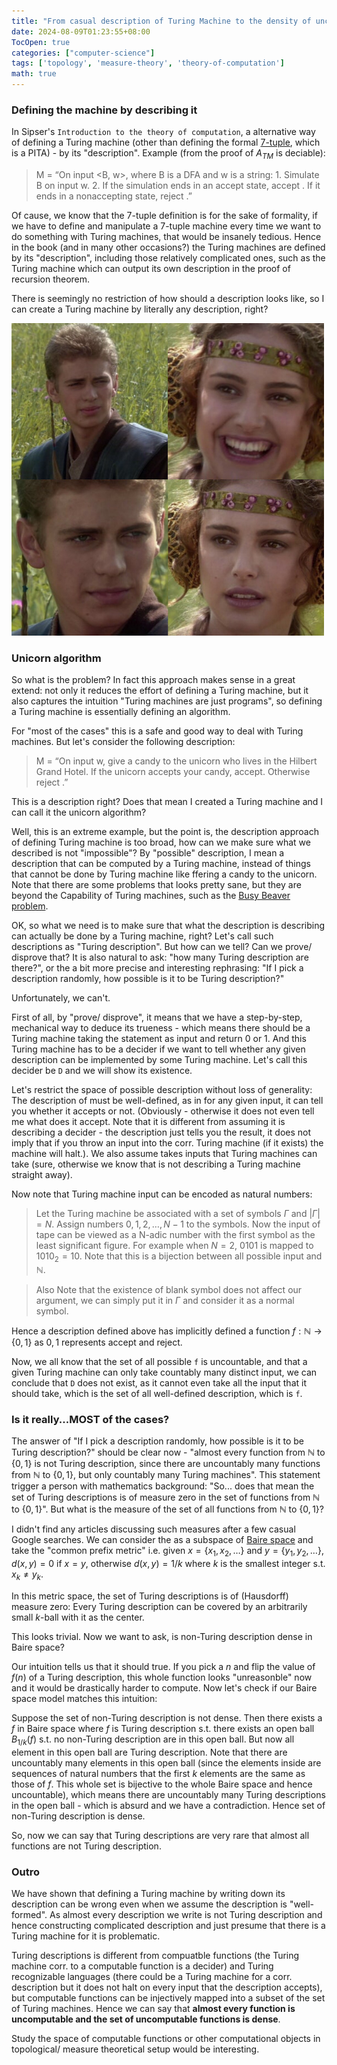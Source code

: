 ```yaml
---
title: "From casual description of Turing Machine to the density of uncomputable functions"
date: 2024-08-09T01:23:55+08:00
TocOpen: true
categories: ["computer-science"]
tags: ['topology', 'measure-theory', 'theory-of-computation']
math: true
---
```


### Defining the machine by describing it

In Sipser's `Introduction to the theory of computation`, a alternative way of defining a Turing machine (other than defining the formal [7-tuple](https://en.wikipedia.org/w/index.php?title=Turing_machine#Formal_definition), which is a PITA) - by its "description". Example (from the proof of $A_{TM}$ is deciable): 


> M = “On input <B, w>, where B is a DFA and w is a string: 1. Simulate B on input w. 2. If the simulation ends in an accept state, accept . If it ends in a nonaccepting state, reject .”


Of cause, we know that the 7-tuple definition is for the sake of formality, if we have to define and manipulate a 7-tuple machine every time we want to do something with Turing machines, that would be insanely tedious. Hence in the book (and in many other occasions?) the Turing machines are defined by its "description", including those relatively complicated ones, such as the Turing machine which can output its own description in the proof of recursion theorem.

There is seemingly no restriction of how should a description looks like, so I can create a Turing machine by literally any description, right?

![](/From-casual-description-of-Turing-Machine-to-uncompuatble-functions/right-meme.png)

### Unicorn algorithm

So what is the problem? In fact this approach makes sense in a great extend: not only it reduces the effort of defining a Turing machine, but it also captures the intuition "Turing machines are just programs", so defining a Turing machine is essentially defining an algorithm.

For "most of the cases" this is a safe and good way to deal with Turing machines. But let's consider the following description:


> M = “On input w, give a candy to the unicorn who lives in the Hilbert Grand Hotel. If the unicorn accepts your candy, accept. Otherwise reject .”


This is a description right? Does that mean I created a Turing machine and I can call it the unicorn algorithm?

Well, this is an extreme example, but the point is, the description approach of defining Turing machine is too broad, how can we make sure what we described is not "impossible"? By "possible" description, I mean a description that can be computed by a Turing machine, instead of things that cannot be done by Turing machine like ffering a candy to the unicorn. Note that there are some problems that looks pretty sane, but they are beyond the Capability of Turing machines, such as the [Busy Beaver problem](https://en.wikipedia.org/wiki/Busy_beaver).

OK, so what we need is to make sure that what the description is describing can actually be done by a Turing machine, right? Let's call such descriptions as "Turing description". But how can we tell? Can we prove/ disprove that? It is also natural to ask: "how many Turing description are there?", or the a bit more precise and interesting rephrasing: "If I pick a description randomly, how possible is it to be Turing description?"

Unfortunately, we can't. 

First of all, by "prove/ disprove", it means that we have a step-by-step, mechanical way to deduce its trueness - which means there should be a Turing machine taking the statement as input and return 0 or 1. And this Turing machine has to be a decider if we want to tell whether any given description can be implemented by some Turing machine. Let's call this decider be `D` and we will show its existence.

Let's restrict the space of possible description without loss of generality: The description of must be well-defined, as in for any given input, it can tell you whether it accepts or not. (Obviously - otherwise it does not even tell me what does it accept. Note that it is different from assuming it is describing a decider - the description just tells you the result, it does not imply that if you throw an input into the corr. Turing machine (if it exists) the machine will halt.). We also assume takes inputs that Turing machines can take (sure, otherwise we know that is not describing a Turing machine straight away).

Now note that Turing machine input can be encoded as natural numbers:

> Let the Turing machine be associated with a set of symbols $\Gamma$ and $|\Gamma| = N$. Assign numbers $0, 1, 2, \dots, N-1$ to the symbols. 
> Now the input of tape can be viewed as a N-adic number with the first symbol as the least significant figure. For example when $N = 2$, $0101$ is mapped to $1010_{2} = 10$. Note that this is a bijection between all possible input and $\mathbb{N}$.

> Also Note that the existence of blank symbol does not affect our argument, we can simply put it in $\Gamma$ and consider it as a normal symbol.

Hence a description defined above has implicitly defined a function $f:\mathbb{N} \to \{0, 1\}$ as $0, 1$ represents accept and reject.

Now, we all know that the set of all possible `f` is uncountable, and that a given Turing machine can only take countably many distinct input, we can conclude that `D` does not exist, as it cannot even take all the input that it should take, which is the set of all well-defined description, which is `f`.

### Is it really...MOST of the cases?

The answer of "If I pick a description randomly, how possible is it to be Turing description?" should be clear now - "almost every function from $\mathbb{N}$ to $\{0, 1\}$ is not Turing description, since there are uncountably many functions from $\mathbb{N}$ to $\{0, 1\}$, but only countably many Turing machines". This statement trigger a person with mathematics background: "So... does that mean the set of Turing descriptions is of measure zero in the set of functions from $\mathbb{N}$ to $\{0, 1\}$". But what is the measure of the set of all functions from $\mathbb{N}$ to $\{0, 1\}$?

I didn't find any articles discussing such measures after a few casual Google searches. We can consider the as a subspace of [Baire space](https://en.wikipedia.org/wiki/Baire_space_(set_theory)) and take the "common prefix metric" i.e. given $x=\{x_1, x_2, \dots\}$ and $y=\{y_1, y_2, \dots\}$, $d(x, y) = 0$ if $x=y$, otherwise $d(x, y) = 1/k$ where $k$ is the smallest integer s.t. $x_k \neq y_k$. 

In this metric space, the set of Turing descriptions is of (Hausdorff) measure zero: Every Turing description can be covered by an arbitrarily small $k$-ball with it as the center.

This looks trivial. Now we want to ask, is non-Turing description dense in Baire space?

Our intuition tells us that it should true. If you pick a $n$ and flip the value of $f(n)$ of a Turing description, this whole function looks "unreasonble" now and it would be drastically harder to compute. Now let's check if our Baire space model matches this intuition:

Suppose the set of non-Turing description is not dense. Then there exists a $f$ in Baire space where $f$ is Turing description s.t. there exists an open ball $B_{1/k}(f)$ s.t. no non-Turing description are in this open ball. But now all element in this open ball are Turing description. Note that there are uncountably many elements in this open ball (since the elements inside are sequences of natural numbers that the first $k$ elements are the same as those of $f$. This whole set is bijective to the whole Baire space and hence uncountable), which means there are uncountably many Turing descriptions in the open ball - which is absurd and we have a contradiction. Hence set of non-Turing description is dense.

So, now we can say that Turing descriptions are very rare that almost all functions are not Turing description.

### Outro

We have shown that defining a Turing machine by writing down its description can be wrong even when we assume the description is "well-formed". As almost every description we write is not Turing description and hence constructing complicated description and just presume that there is a Turing machine for it is problematic.

Turing descriptions is different from compuatble functions (the Turing machine corr. to a computable function is a decider) and Turing recognizable languages (there could be a Turing machine for a corr. description but it does not halt on every input that the description accepts), but computable functions can be injectively mapped into a subset of the set of Turing machines. Hence we can say that **almost every function is uncomputable and the set of uncomputable functions is dense**.

Study the space of computable functions or other computational objects in topological/ measure theoretical setup would be interesting.
